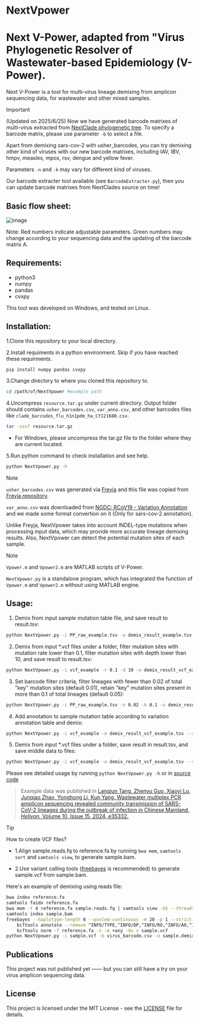 # NextVpower
Next V-Power, adapted from "Virus Phylogenetic Resolver of Wastewater-based Epidemiology (V-Power).
=======
Next V-Power is a tool for multi-virus lineage demixing from amplicon sequencing data, for wastewater and other mixed samples.

> [!IMPORTANT]
> (Updated on 2025/6/25) Now we have generated barcode matrixes of multi-virus extracted from [NextClade phylogenetic tree](https://github.com/nextstrain/nextclade_data/tree/release). To specify a barcode matrix, please use parameter `-b` to select a file.
>
> Apart from demixing sars-cov-2 with usher_barcodes, you can try demixing other kind of viruses with our new barcode matrixes, including IAV, IBV, hmpv, measles, mpox, rsv, dengue and yellow fever.
>
> Parameters `-n` and `-k` may vary for different kind of viruses.
>
> Our barcode extracter tool available (see `BarcodeExtracter.py`), then you can update barcode matrixes from NextClades source on time!

Basic flow sheet:
---------------
![image](https://github.com/user-attachments/assets/8471c6cc-c55c-4156-81a8-8c379aaa2b2e)

Note: Red numbers indicate adjustable parameters. Green numbers may change according to your sequencing data and the updating of the barcode matrix A.


Requirements:
---------------
 - python3
 - numpy
 - pandas
 - cvxpy

This tool was developed on Windows, and tested on Linux.

Installation:
---------------
1.Clone this repository to your local directory. 

2.Install requiments in a python environment. Skip if you have reached these requirments.
```sh
pip install numpy pandas cvxpy
```
3.Change directory to where you cloned this repository to.
```sh
cd /path/of/NextVpower #example path
```
4.Uncompress `resource.tar.gz` under current directory.
Output folder should contains `usher_barcodes.csv`, `var_anno.csv`, and other barcodes files like `clade_barcodes_flu_h1n1pdm_ha_CY121680.csv`. 
```sh
tar -zxvf resource.tar.gz
```
 - For Windows, please uncompress the tar.gz file to the folder where they are current located.

5.Run python command to check installation and see help.
```sh
python NextVpower.py -h
```


> [!NOTE]
> `usher_barcodes.csv` was generated via [Freyja](https://github.com/andersen-lab/Freyja) and this file was copied from [Freyja repository](https://github.com/andersen-lab/Freyja/blob/main/freyja/data/usher_barcodes.csv).
>
> `var_anno.csv` was downloaded from [NGDC: RCoV19 - Variation Annotation](https://ngdc.cncb.ac.cn/ncov/variation/annotation) and we made some format convertion on it (Only for sars-cov-2 annotation).
>
> Unlike Freyja, NextVpower takes into account INDEL-type mutations when processing input data, which may provide more accurate lineage demixing results. Also, NextVpower can detect the potential mutation sites of each sample.

> [!NOTE]
> `Vpower.m` and `Vpower2.m` are MATLAB scripts of V-Power.
>
> `NextVpower.py` is a standalone program, which has integrated the function of `Vpower.m` and `Vpower2.m` without using MATLAB engine.

Usage: 
---------------

1. Demix from input sample mutation table file, and save result to result.tsv:
```sh
python NextVpower.py -i PP_raw_example.tsv -o demix_result_example.tsv
```
2. Demix from input *.vcf files under a folder, filter mutation sites with mutation rate lower than 0.1, filter mutation sites with depth lower than 10, and save result to result.tsv:
```sh
python NextVpower.py -i vcf_example -r 0.1 -d 10 -o demix_result_vcf_example.tsv
```
3. Set barcode filter criteria, filter lineages with fewer than 0.02 of total "key" mutation sites (default 0.01), retain "key" mutation sites present in more than 0.1 of total lineages (default 0.05):
```sh
python NextVpower.py -i PP_raw_example.tsv -n 0.02 -k 0.1 -o demix_result_example_300_30.tsv
```
4. Add annotation to sample mutation table according to variation annotation table and demix:
```sh
python NextVpower.py -i vcf_example -o demix_result_vcf_example.tsv --ann_vcsample Annotated_PP_raw_example.tsv
```
5. Demix from input *.vcf files under a folder, save result in result.tsv, and save middle data to files:
```sh
python NextVpower.py -i vcf_example -o demix_result_vcf_example.tsv --vcsample PP_raw_example.tsv --fbarcode MMFF_example.tsv --fsample PPFF_example.tsv --potentials potential_sites_example.tsv
```

Please see detailed usage by running `python NextVpower.py -h` or in [source code](NextVpower.py)

>Example data was published in [Langjun Tang, Zhenyu Guo, Xiaoyi Lu, Junqiao Zhao, Yonghong Li, Kun Yang,
Wastewater multiplex PCR amplicon sequencing revealed community transmission of SARS-CoV-2 lineages during the outbreak of infection in Chinese Mainland,
*Heliyon*, Volume 10, Issue 15, 2024, e35332.](https://doi.org/10.1016/j.heliyon.2024.e35332)

> [!TIP]
> How to create VCF files?
> 
> - 1.Align sample.reads.fq to reference.fa by running `bwa mem`, `samtools sort` and `samtools view`, to generate sample.bam.
> 
> - 2.Use variant calling tools ([freebayes](https://github.com/freebayes/freebayes) is recommended) to generate sample.vcf from sample.bam.

Here's an example of demixing using reads file:
```sh
bwa index reference.fa
samtools faidx reference.fa
bwa mem -t 4 reference.fa sample.reads.fq | samtools view -bS --threads 4 | samtools sort --threads 4 -o sample.bam
samtools index sample.bam
freebayes --haplotype-length 0 --pooled-continuous -m 20 -p 1 --strict-vcf -q 13 --min-coverage 10 -F 0.4 -f reference.fa sample.bam | \
    bcftools annotate --remove ^INFO/TYPE,^INFO/DP,^INFO/RO,^INFO/AO,^INFO/AB,^FORMAT/GT | \
    bcftools norm -f reference.fa -s -m +any -Ov > sample.vcf
python NextVpower.py -i sample.vcf -b virus_barcode.csv -o sample.demix_result.tsv
```


Publications
------------
This project was not published yet —— but you can still have a try on your virus amplicon sequencing data.

License
-------
This project is licensed under the MIT License - see the [LICENSE](LICENSE) file for details.

